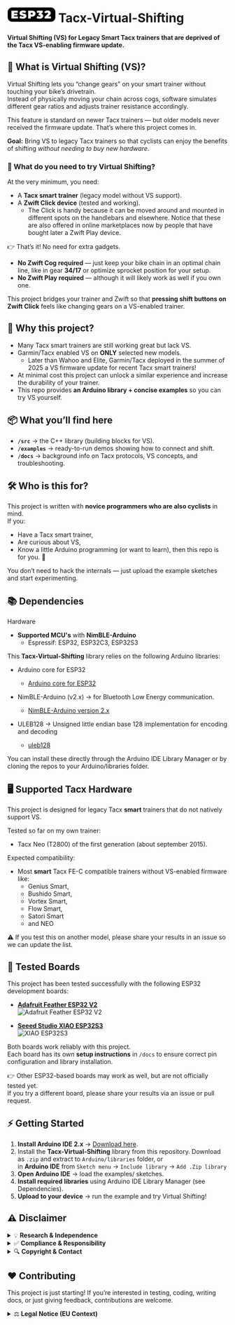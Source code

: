 # <img src="/media/ESP32_Icon.png" width="110" height="34" align="bottom" alt="ESP32 Icon"> Tacx-Virtual-Shifting

**Virtual Shifting (VS) for Legacy Smart Tacx trainers that are deprived of the Tacx VS-enabling firmware update.**

## 🚴 What is Virtual Shifting (VS)?
Virtual Shifting lets you “change gears” on your smart trainer without touching your bike’s drivetrain.  
Instead of physically moving your chain across cogs, software simulates different gear ratios and adjusts trainer resistance accordingly.  

This feature is standard on newer Tacx trainers — but older models never received the firmware update. That’s where this project comes in.  

**Goal:** Bring VS to legacy Tacx trainers so that cyclists can enjoy the benefits of shifting *without needing to buy new hardware*.  

### 🔧 What do you need to try Virtual Shifting?
At the very minimum, you need:  
- A **Tacx smart trainer** (legacy model without VS support).  
- A **Zwift Click device** (tested and working).
    - The Click is handy because it can be moved around and mounted in different spots on the handlebars and elsewhere. Notice that these are also offered in online marketplaces now by people that have bought later a Zwift Play device.

👉 That’s it! No need for extra gadgets.  

- **No Zwift Cog required** — just keep your bike chain in an optimal chain line, like in gear **34/17** or optimize sprocket position for your setup.  
- **No Zwift Play required** — although it will likely work as well if you own one.  

This project bridges your trainer and Zwift so that **pressing shift buttons on Zwift Click** feels like changing gears on a VS-enabled trainer.  

## 🌟 Why this project?
- Many Tacx smart trainers are still working great but lack VS.  
- Garmin/Tacx enabled VS on **ONLY** selected new models.
  - Later than Wahoo and Elite, Garmin/Tacx deployed in the summer of 2025 a VS firmware update for recent Tacx smart trainers!
- At minimal cost this project can unlock a similar experience and increase the durability of your trainer. 
- This repo provides **an Arduino library + concise examples** so you can try VS yourself.  

## 📦 What you’ll find here
- **`/src`** → the C++ library (building blocks for VS).  
- **`/examples`** → ready-to-run demos showing how to connect and shift.  
- **`/docs`** → background info on Tacx protocols, VS concepts, and troubleshooting.  

## 🛠 Who is this for?
This project is written with **novice programmers who are also cyclists** in mind.  
If you:  
- Have a Tacx smart trainer,  
- Are curious about VS,  
- Know a little Arduino programming (or want to learn), then this repo is for you. 🚀  

You don’t need to hack the internals — just upload the example sketches and start experimenting.  

## 📚 Dependencies
Hardware
+ **Supported MCU's** with **NimBLE-Arduino**
    - Espressif: ESP32, ESP32C3, ESP32S3

This **Tacx-Virtual-Shifting** library relies on the following Arduino libraries:
+ Arduino core for ESP32
  - [Arduino core for ESP32](https://github.com/espressif/arduino-esp32)

+ NimBLE-Arduino (v2.x) → for Bluetooth Low Energy communication.
  - [NimBLE-Arduino version 2.x](https://github.com/h2zero/NimBLE-Arduino)

+ ULEB128 → Unsigned little endian base 128 implementation for encoding and decoding
  - [uleb128](https://github.com/bolderflight/uleb128)

You can install these directly through the Arduino IDE Library Manager or by cloning the repos to your Arduino/libraries folder.

## 🖥️ Supported Tacx Hardware

This project is designed for legacy Tacx **smart** trainers that do not natively support VS.

Tested so far on my own trainer:

- Tacx Neo (T2800) of the first generation (about september 2015).

Expected compatibility:
- Most **smart** Tacx FE-C compatible trainers without VS-enabled firmware like:
  - Genius Smart,
  - Bushido Smart,
  - Vortex Smart,
  - Flow Smart,
  - Satori Smart
  - and NEO

⚠️ If you test this on another model, please share your results in an issue so we can update the list.

## 🔌 Tested Boards

This project has been tested successfully with the following ESP32 development boards:  

- **[Adafruit Feather ESP32 V2](docs/feather_esp32v2.md)**  
  ![Adafruit Feather ESP32 V2](docs/images/feather_esp32v2.jpg)  

- **[Seeed Studio XIAO ESP32S3](docs/xiao_esp32s3.md)**  
  ![XIAO ESP32S3](docs/images/xiao_esp32s3.jpg)  

Both boards work reliably with this project.  
Each board has its own **setup instructions** in `/docs` to ensure correct pin configuration and library installation.  

👉 Other ESP32-based boards may work as well, but are not officially tested yet.  
If you try a different board, please share your results via an issue or pull request.  

## ⚡ Getting Started
1. **Install Arduino IDE 2.x** → [Download here](https://www.arduino.cc/en/software).  
2. Install the **Tacx-Virtual-Shifting** library from this repository. Download as `.zip` and extract to `Arduino/libraries` folder, or <br>in <b>Arduino IDE</b> from `Sketch menu` -> `Include library` -> `Add .Zip library`<br>
3. **Open Arduino IDE** → load the examples/ sketches.
4. **Install required libraries** using Arduino IDE Library Manager (see Dependencies).
5. **Upload to your device** → run the example and try Virtual Shifting!

## ⚠️ Disclaimer

<details>
<summary>💡 <b>Research & Independence</b></summary>

This project is <b>not affiliated with, endorsed by, or associated with any commercial virtual cycling platform or trainer manufacturer</b>.  
It is a <b>research and interoperability</b> initiative designed to explore ways to <b>increase the durability of legacy indoor bike trainers</b>.  
All development is conducted independently for <b>educational and experimental purposes</b>.  

</details>

<details>
<summary>✅ <b>Compliance & Responsibility</b></summary> 

This repository does <b>not include or promote any circumvention of technological protection measures</b>, reverse engineering of proprietary software, or unauthorized access to restricted systems.  
Users are <b>solely responsible</b> for ensuring that their use of this code complies with <b>local laws, software licenses, and platform terms of service</b>.  

</details>

<details>
<summary>🔍 <b>Copyright & Contact</b></summary>

If you are a <b>rights holder</b> and believe that this project includes content that <b>violates your intellectual property rights</b>, please <b>open an issue</b> on this repository to initiate a respectful review.  
We are committed to responding promptly and, if appropriate, taking corrective action.  

</details>

## ❤️ Contributing

This project is just starting!
If you’re interested in testing, coding, writing docs, or just giving feedback, contributions are welcome.

<details>
<summary>⚖️ <b>Legal Notice (EU Context)</b></summary>

This project is developed and published in accordance with **EU directives** that recognize the right to study, test, and develop software components for the purpose of achieving **interoperability** (e.g., Directive 2009/24/EC on the legal protection of computer programs, Article 6).  

No part of this project is intended to **infringe upon intellectual property rights** or violate technological protection measures. All content is shared in good faith under the belief that it falls within the bounds of **legitimate research, reverse engineering for interoperability, and fair use under EU law**.  

Users must ensure their own compliance with **national implementations of EU directives**, and are responsible for how they apply or modify this code.

</details>
